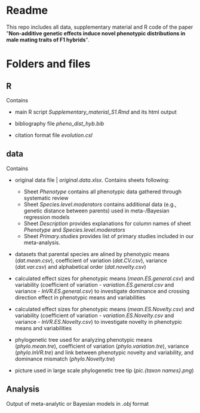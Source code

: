 # Readme

This repo includes all data, supplementary material and R code of the paper "**Non-additive genetic effects induce novel phenotypic distributions in male mating traits of F1 hybrids**". 

# Folders and files

## R

Contains  

- main R script *Supplementary_material_S1.Rmd* and its html output  

- bibliography file *pheno_dist_hyb.bib*  

- citation format file *evolution.csl*  

## data

Contains  

- original data file | *original.data.xlsx*. Contains sheets following:
  - Sheet *Phenotype* contains all phenotypic data gathered through systematic review
  - Sheet *Species.level.moderators* contains additional data (e.g., genetic distance between parents) used in meta-/Bayesian regression models
  - Sheet *Description* provides explanations for column names of sheet *Phenotype* and *Species.level.moderators*
  - Sheet *Primary.studies* provides list of primary studies included in our meta-analysis.

- datasets that parental species are alined by phenotypic means (*dat.mean.csv*), coefficient of variation (*dat.CV.csv*), variance (*dat.var.csv*) and alphabetical order (*dat.novelty.csv*)  

- calculated effect sizes for phenotypic means (*mean.ES.general.csv*) and variability (coefficient of variation - *variation.ES.general.csv* and variance - *lnVR.ES.general.csv*) to investigate dominance and crossing direction effect in phenotypic means and variabilities  

- calculated effect sizes for phenotypic means (*mean.ES.Novelty.csv*) and variability (coefficient of variation - *variation.ES.Novelty.csv* and variance - *lnVR.ES.Novelty.csv*) to investigate novelty in phenotypic means and variabilities  
- phylogenetic tree used for analyzing phenotypic means (*phylo.mean.tre*), coefficient of variation (*phylo.variation.tre*), variance (*phylo.lnVR.tre*) and link between phenotypic novelty and variability, and dominance mismatch (*phylo.Novelty.tre*)  

- picture used in large scale phylogenetic tree tip (*pic.{taxon names}.png*)  


## Analysis

Output of meta-analytic or Bayesian models in *.obj* format


